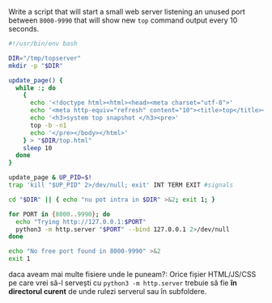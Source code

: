 Write a script that will start a small web server listening an unused port between `8000-9990` that will show new `top` command output every 10 seconds.

```bash
#!/usr/bin/env bash

DIR="/tmp/topserver"
mkdir -p "$DIR"

update_page() {
  while :; do
    {
      echo '<!doctype html><html><head><meta charset="utf-8">'
      echo '<meta http-equiv="refresh" content="10"><title>top</title></head><body>'
      echo '<h3>system top snapshot </h3><pre>'
      top -b -n1
      echo '</pre></body></html>'
    } > "$DIR/top.html"
    sleep 10
  done
}

update_page & UP_PID=$!
trap 'kill "$UP_PID" 2>/dev/null; exit' INT TERM EXIT #signals

cd "$DIR" || { echo "nu pot intra in $DIR" >&2; exit 1; }

for PORT in {8000..9990}; do
  echo "Trying http://127.0.0.1:$PORT"
  python3 -m http.server "$PORT" --bind 127.0.0.1 2>/dev/null
done

echo "No free port found in 8000-9990" >&2
exit 1


```


daca aveam mai multe fisiere unde le puneam?: Orice fișier HTML/JS/CSS pe care vrei să-l servești cu `python3 -m http.server` trebuie să fie **în directorul curent** de unde rulezi serverul sau în subfoldere.
